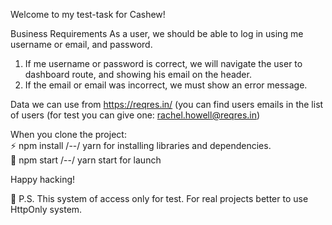 Welcome to my test-task for Cashew!

Business Requirements
As a user, we should be able to log in using me username or email, and password.
1. If me username or password is correct, we will navigate the user to dashboard
route, and showing his email on the header.
2. If the email or email was incorrect, we must show an error message.

Data we can use from https://reqres.in/ (you can find users emails in the list of users (for test you can give one: rachel.howell@reqres.in)

When you clone the project:
<br/>
:zap: npm install /--/ yarn  for installing libraries and dependencies.
<br/>
:rocket: npm start /--/ yarn start  for launch

Happy hacking!


:rotating_light: P.S. This system of acсess only for test. 
For real projects better to use HttpOnly system.
